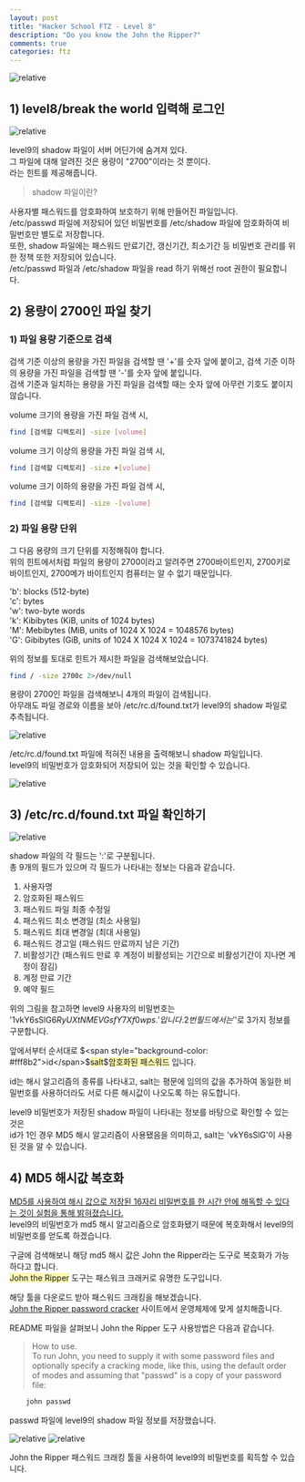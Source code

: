 ```yaml
---
layout: post
title: "Hacker School FTZ - Level 8"
description: "Do you know the John the Ripper?"
comments: true
categories: ftz
---
```


<img data-action="zoom" src='{{ "assets/ftz/level8/1.jpg" | relative_url }}' alt='relative'>  

## 1) level8/break the world 입력해 로그인  

<img data-action="zoom" src='{{ "assets/ftz/level8/2.png" | relative_url }}' alt='relative'>  

level9의 shadow 파일이 서버 어딘가에 숨겨져 있다.  
그 파일에 대해 알려진 것은 용량이 "2700"이라는 것 뿐이다.  
라는 힌트를 제공해줍니다.  

> shadow 파일이란?  

사용자별 패스워드를 암호화하여 보호하기 위해 만들어진 파일입니다.  
/etc/passwd 파일에 저장되어 있던 비밀번호를 /etc/shadow 파일에 암호화하여 비밀번호만 별도로 저장합니다.  
또한, shadow 파일에는 패스워드 만료기간, 갱신기간, 최소기간 등 비밀번호 관리를 위한 정책 또한 저장되어 있습니다.  
/etc/passwd 파일과 /etc/shadow 파일을 read 하기 위해선 root 권한이 필요합니다.  


## 2) 용량이 2700인 파일 찾기  


### 1) 파일 용량 기준으로 검색  

검색 기준 이상의 용량을 가진 파일을 검색할 땐 '+'를 숫자 앞에 붙이고, 검색 기준 이하의 용량을 가진 파일을 검색할 땐 '-'를 숫자 앞에 붙입니다.  
검색 기준과 일치하는 용량을 가진 파일을 검색할 때는 숫자 앞에 아무런 기호도 붙이지 않습니다.  
 
volume 크기의 용량을 가진 파일 검색 시,  

``` bash
find [검색할 디렉토리] -size [volume] 
```

volume 크기 이상의 용량을 가진 파일 검색 시,  

``` bash
find [검색할 디렉토리] -size +[volume] 
```

volume 크기 이하의 용량을 가진 파일 검색 시,  

``` bash
find [검색할 디렉토리] -size -[volume] 
```

### 2) 파일 용량 단위  

그 다음 용량의 크기 단위를 지정해줘야 합니다.  
위의 힌트에서처럼 파일의 용량이 2700이라고 알려주면 2700바이트인지, 2700키로 바이트인지, 2700메가 바이트인지 컴퓨터는 알 수 없기 때문입니다.  

'b': blocks (512-byte)  
'c': bytes  
'w': two-byte words  
'k': Kibibytes (KiB, units of 1024 bytes)  
'M': Mebibytes (MiB, units of 1024 X 1024 = 1048576 bytes)  
'G': Gibibytes (GiB, units of 1024 X 1024 X 1024 = 1073741824 bytes)  


위의 정보를 토대로 힌트가 제시한 파일을 검색해보았습니다.  

``` bash
find / -size 2700c 2>/dev/null
```

용량이 2700인 파일을 검색해보니 4개의 파일이 검색됩니다.   
아무래도 파일 경로와 이름을 보아 /etc/rc.d/found.txt가 level9의 shadow 파일로 추측됩니다.  

<img data-action="zoom" src='{{ "assets/ftz/level8/3.png" | relative_url }}' alt='relative'>  

/etc/rc.d/found.txt 파일에 적혀진 내용을 출력해보니 shadow 파일입니다.  
level9의 비밀번호가 암호화되어 저장되어 있는 것을 확인할 수 있습니다.  

<img data-action="zoom" src='{{ "assets/ftz/level8/4.png" | relative_url }}' alt='relative'>   


## 3) /etc/rc.d/found.txt 파일 확인하기  

<img data-action="zoom" src='{{ "assets/ftz/level8/5.png" | relative_url }}' alt='relative'>   

shadow 파일의 각 필드는 ':'로 구분됩니다.  
총 9개의 필드가 있으며 각 필드가 나타내는 정보는 다음과 같습니다.  

1) 사용자명
2) 암호화된 패스워드
3) 패스워드 파일 최종 수정일
4) 패스워드 최소 변경일 (최소 사용일)
5) 패스워드 최대 변경일 (최대 사용일)
6) 패스워드 경고일 (패스워드 만료까지 남은 기간)
7) 비활성기간 (패스워드 만료 후 계정이 비활성되는 기간으로 비활성기간이 지나면 계정이 잠김)
8) 계정 만료 기간
9) 예약 필드

위의 그림을 참고하면 level9 사용자의 비밀번호는 '$1$vkY6sSlG$6RyUXtNMEVGsfY7Xf0wps.' 입니다.
2번 필드에서는 '$'로 3가지 정보를 구분합니다.  

앞에서부터 순서대로 $<span style="background-color: #fff8b2">id</span>$<span style="background-color: #fff8b2">salt</span>$<span style="background-color: #fff8b2">암호화된 패스워드</span> 입니다.  

id는 해시 알고리즘의 종류를 나타내고, salt는 평문에 임의의 값을 추가하여 동일한 비밀번호를 사용하더라도 서로 다른 해시값이 나오도록 하는 유도합니다.  

level9 비밀번호가 저장된 shadow 파일이 나타내는 정보를 바탕으로 확인할 수 있는 것은  
id가 1인 경우 MD5 해시 알고리즘이 사용됐음을 의미하고, salt는 'vkY6sSlG'이 사용된 것을 알 수 있습니다.  

## 4) MD5 해시값 복호화  

<a href="https://www.krcert.or.kr/data/trendView.do?bulletin_writing_sequence=2304">MD5를 사용하여 해시 값으로 저장된 16자리 비밀번호를 한 시간 안에 해독할 수 있다는 것이 실험을 통해 밝혀졌습니다.</a>  
level9의 비밀번호가 md5 해시 알고리즘으로 암호화됐기 때문에 복호화해서 level9의 비밀번호를 얻도록 하겠습니다.  

구글에 검색해보니 해당 md5 해시 값은 John the Ripper라는 도구로 복호화가 가능하다고 합니다.  
<span style="background-color: #fff8b2">John the Ripper</span> 도구는 패스워크 크래커로 유명한 도구입니다.  

해당 툴을 다운로드 받아 패스워드 크래킹을 해보겠습니다.  
<a href="https://www.openwall.com/john/">John the Ripper password cracker</a> 사이트에서 운영체제에 맞게 설치해줍니다.  

README 파일을 살펴보니 John the Ripper 도구 사용방법은 다음과 같습니다.  

> How to use.  
To run John, you need to supply it with some password files and  
optionally specify a cracking mode, like this, using the default order  
of modes and assuming that "passwd" is a copy of your password file:  

``` bash
	john passwd
```

passwd 파일에 level9의 shadow 파일 정보를 저장했습니다.  

<img data-action="zoom" src='{{ "assets/ftz/level8/6.png" | relative_url }}' alt='relative'>   

<img data-action="zoom" src='{{ "assets/ftz/level8/7.png" | relative_url }}' alt='relative'>   

John the Ripper 패스워드 크래킹 툴을 사용하여 level9의 비밀번호를 획득할 수 있습니다.  
